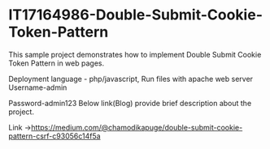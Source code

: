 # IT17164986-Double-Submit-Cookie-Token-Pattern

This sample project demonstrates how to implement Double Submit Cookie Token Pattern in web pages.


Deployment language - php/javascript, Run files with apache web server
Username-admin

Password-admin123
Below link(Blog) provide brief description about the project.

Link ->https://medium.com/@chamodikapuge/double-submit-cookie-pattern-csrf-c93056c14f5a
